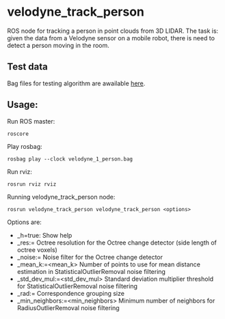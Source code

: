 # velodyne_track_person
ROS node for tracking a person in point clouds from 3D LIDAR. The task is: given the data from a Velodyne sensor on a mobile robot, there is need to detect a person moving in the room.

## Test data
Bag files for testing algorithm are awailable [here](https://drive.google.com/drive/folders/0B1lMgHXUW898d01hREY5Sk1mMUE?usp=sharing).


## Usage:
Run ROS master:
```
roscore
```
Play rosbag:
```
rosbag play --clock velodyne_1_person.bag
```
Run rviz:
```
rosrun rviz rviz
```
Running velodyne_track_person node:

```
rosrun velodyne_track_person velodyne_track_person <options>
```

Options are:

* _h=true:                                 Show help
* _res:=<res>                              Octree resolution for the Octree change detector (side length of octree voxels)
* _noise:=<noise>                                  Noise filter for the Octree change detector
* _mean_k:=<mean_k>                            Number of points to use for mean distance estimation in StatisticalOutlierRemoval noise filtering
* _std_dev_mul:=<std_dev_mul>              Standard deviation multiplier threshold for StatisticalOutlierRemoval noise filtering
* _rad:=<rad>                              Correspondence grouping size
* _min_neighbors:=<min_neighbors>          Minimum number of neighbors for RadiusOutlierRemoval noise filtering
